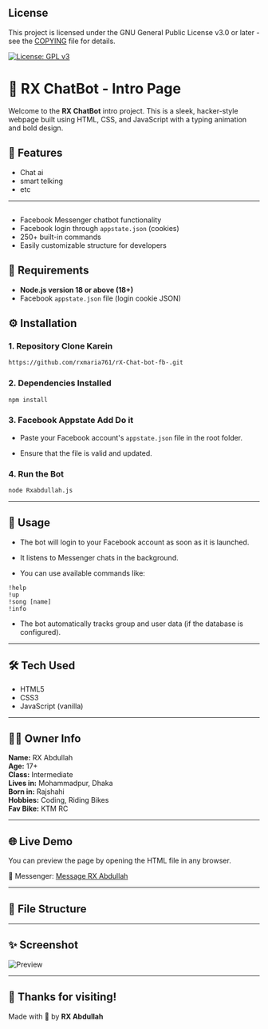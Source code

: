 ## License

This project is licensed under the GNU General Public License v3.0 or later - see the [COPYING](./COPYING) file for details.




[![License: GPL v3](https://img.shields.io/badge/License-GPLv3-blue.svg)](https://www.gnu.org/licenses/gpl-3.0)



# 🤖 RX ChatBot - Intro Page

Welcome to the **RX ChatBot** intro project. This is a sleek, hacker-style webpage built using HTML, CSS, and JavaScript with a typing animation and bold design.

## 🚀 Features

-  Chat ai
-  smart telking
- etc

---

##

- Facebook Messenger chatbot functionality
- Facebook login through `appstate.json` (cookies)
- 250+ built-in commands
- Easily customizable structure for developers


## 🧰 Requirements

- **Node.js version 18 or above (18+)**
- Facebook `appstate.json` file (login cookie JSON)


## ⚙️ Installation

### 1. Repository Clone Karein

```bash
https://github.com/rxmaria761/rX-Chat-bot-fb-.git
```

### 2. Dependencies Installed

```bash
npm install
```

### 3. Facebook Appstate Add Do it

- Paste your Facebook account's `appstate.json` file in the root folder.

- Ensure that the file is valid and updated.

### 4. Run the Bot

```bash
node Rxabdullah.js
```

---

## 🚀 Usage

- The bot will login to your Facebook account as soon as it is launched.

- It listens to Messenger chats in the background.

- You can use available commands like:

```
!help
!up
!song [name]
!info
```
- The bot automatically tracks group and user data (if the database is configured).

---

## 🛠️ Tech Used

- HTML5  
- CSS3  
- JavaScript (vanilla)

---

## 👨‍💻 Owner Info

**Name:** RX Abdullah  
**Age:** 17+  
**Class:** Intermediate  
**Lives in:** Mohammadpur, Dhaka  
**Born in:** Rajshahi  
**Hobbies:** Coding, Riding Bikes  
**Fav Bike:** KTM RC

---

## 🌐 Live Demo

You can preview the page by opening the HTML file in any browser.

🔗 Messenger: [Message RX Abdullah](https://m.me/rxabdullah007)

---

## 📁 File Structure


---

## ✨ Screenshot

![Preview](https://i.postimg.cc/nhxxB67n/IMG-0793.jpg)

---

## 💬 Thanks for visiting!

Made with 💚 by **RX Abdullah**

